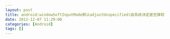 ```yaml
---
layout: post
title: android:windowSoftInputMode默认adjustUnspecified(由系统决定是否弹软键盘)
date: 2012-12-07 11:29:00
categories: [Android]
tags: []
---
```

      